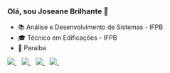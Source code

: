 ### Olá, sou Joseane Brilhante :sunflower:
  - :books: Análise e Desenvolvimento de Sistemas - IFPB
  - :mortar_board: Técnico em Edificações - IFPB
  - :round_pushpin: Paraíba



<p align='left'>
  
  <a href="https://www.linkedin.com/in/joseane-brilhante-2b59527b/">
    <img src="https://img.shields.io/badge/linkedin-%230077B5.svg?&style=for-the-badge&logo=linkedin&logoColor=white" />
  </a>&nbsp;&nbsp;
  <a href="https://instagram.com/joseane.brilhante">
    <img src="https://img.shields.io/badge/instagram-%23E4405F.svg?&style=for-the-badge&logo=instagram&logoColor=white" />        
  </a>&nbsp;&nbsp;
  <a href="https://www.facebook.com/joseane.brilhante/">
    <img src="https://img.shields.io/badge/Facebook-1877F2?style=for-the-badge&logo=facebook&logoColor=white" />        
  </a>&nbsp;&nbsp;
  <a href="https://mail.google.com/joseane.brilhante">
    <img src="https://img.shields.io/badge/Gmail-D14836?style=for-the-badge&logo=gmail&logoColor=white" />        
  </a>&nbsp;&nbsp;

  
</p>

<!--
**Joseane-Brilhante/Joseane-Brilhante** is a ✨ _special_ ✨ repository because its `README.md` (this file) appears on your GitHub profile.

Here are some ideas to get you started:

- 🔭 I’m currently working on ...
- 🌱 I’m currently learning ...
- 👯 I’m looking to collaborate on ...
- 🤔 I’m looking for help with ...
- 💬 Ask me about ...
- 📫 How to reach me: ...
- 😄 Pronouns: ...
- ⚡ Fun fact: ...
-->

